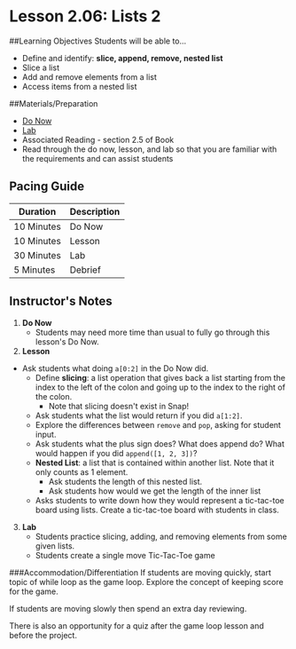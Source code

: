 # Lesson 2.06: Lists 2

##Learning Objectives
Students will be able to... 

* Define and identify: **slice, append, remove, nested list**
* Slice a list
* Add and remove elements from a list
* Access items from a nested list

##Materials/Preparation
* [Do Now]
* [Lab]
* Associated Reading - section 2.5 of Book
* Read through the do now, lesson, and lab so that you are familiar with the requirements and can assist students

## Pacing Guide
| **Duration**   | **Description** |
| ---------- | ----------- |
| 10 Minutes  | Do Now      |
| 10 Minutes | Lesson      |
| 30 Minutes | Lab         |
| 5 Minutes | Debrief  |

## Instructor's Notes
1. **Do Now**
    * Students may need more time than usual to fully go through this lesson's Do Now.
2. **Lesson**
  * Ask students what doing `a[0:2]` in the Do Now did.
    * Define **slicing**: a list operation that gives back a list starting from the index to the left of the colon and going up to the index to the right of the colon. 
        * Note that slicing doesn't exist in Snap!
    * Ask students what the list would return if you did `a[1:2]`.
    * Explore the differences between `remove` and `pop`, asking for student input. 
    * Ask students what the plus sign does? What does append do? What would happen if you did `append([1, 2, 3])`?
    * **Nested List**: a list that is contained within another list. Note that it only counts as 1 element.
        * Ask students the length of this nested list.
        * Ask students how would we get the length of the inner list
    * Asks students to write down how they would represent a tic-tac-toe board using lists. Create a tic-tac-toe board with students in class. 
3. **Lab**
    * Students practice slicing, adding, and removing elements from some given lists. 
    * Students create a single move Tic-Tac-Toe game

###Accommodation/Differentiation
If students are moving quickly, start topic of while loop as the game loop. Explore the concept of keeping score for the game.

If students are moving slowly then spend an extra day reviewing. 

There is also an opportunity for a quiz after the game loop lesson and before the project. 
  

[Do Now]:do_now.md
[Lab]:lab.md